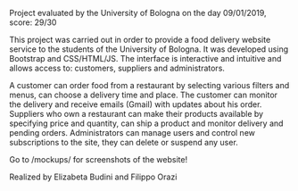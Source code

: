 Project evaluated by the University of Bologna on the day 09/01/2019, score: 29/30

This project was carried out in order to provide a food delivery website service to the students of the University of Bologna. It was developed using Bootstrap and CSS/HTML/JS. The interface is interactive and intuitive and allows access to: customers, suppliers and administrators. 

A customer can order food from a restaurant by selecting various filters and menus, can choose a delivery time and place. The customer can monitor the delivery and receive emails (Gmail) with updates about his order.
Suppliers who own a restaurant can make their products available by specifying price and quantity, can ship a product and monitor delivery and pending orders. 
Administrators can manage users and control new subscriptions to the site, they can delete or suspend any user.

Go to /mockups/ for screenshots of the website!

Realized by Elizabeta Budini and Filippo Orazi